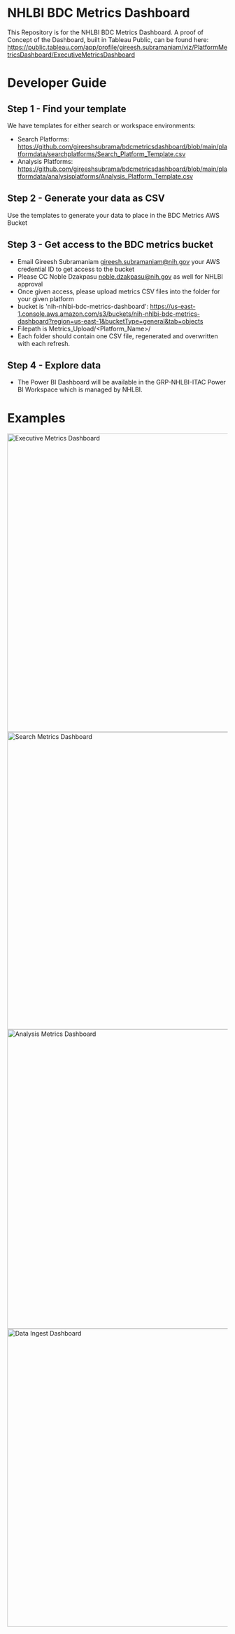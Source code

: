 # NHLBI BDC Metrics Dashboard
This Repository is for the NHLBI BDC Metrics Dashboard. A proof of Concept of the Dashboard, built in Tableau Public, can be found here: https://public.tableau.com/app/profile/gireesh.subramaniam/viz/PlatformMetricsDashboard/ExecutiveMetricsDashboard

# Developer Guide

## Step 1 - Find your template

We have templates for either search or workspace environments:

* Search Platforms: <https://github.com/gireeshsubrama/bdcmetricsdashboard/blob/main/platformdata/searchplatforms/Search_Platform_Template.csv>
* Analysis Platforms: <https://github.com/gireeshsubrama/bdcmetricsdashboard/blob/main/platformdata/analysisplatforms/Analysis_Platform_Template.csv>

## Step 2 - Generate your data as CSV

Use the templates to generate your data to place in the BDC Metrics AWS Bucket

## Step 3 - Get access to the BDC metrics bucket

* Email Gireesh Subramaniam <gireesh.subramaniam@nih.gov> your AWS credential ID to get access to the bucket
* Please CC Noble Dzakpasu <noble.dzakpasu@nih.gov> as well for NHLBI approval 
* Once given access, please upload metrics CSV files into the folder for your given platform
* bucket is 'nih-nhlbi-bdc-metrics-dashboard': <https://us-east-1.console.aws.amazon.com/s3/buckets/nih-nhlbi-bdc-metrics-dashboard?region=us-east-1&bucketType=general&tab=objects>
* Filepath is Metrics_Upload/<Platform_Name>/<Year>
* Each folder should contain one CSV file, regenerated and overwritten with each refresh.

## Step 4 - Explore data

* The Power BI Dashboard will be available in the GRP-NHLBI-ITAC Power BI Workspace which is managed by NHLBI.

# Examples
<img width="682" alt="Executive Metrics Dashboard" src="https://github.com/gireeshsubrama/bdcmetricsdashboard/assets/148978711/a4f832f9-a7e5-42b7-a05e-1b6c21ab49de">

<img width="679" alt="Search Metrics Dashboard" src="https://github.com/gireeshsubrama/bdcmetricsdashboard/assets/148978711/49518a57-9e0f-42ab-aa7e-5f864e8be9df">

<img width="684" alt="Analysis Metrics Dashboard" src="https://github.com/gireeshsubrama/bdcmetricsdashboard/assets/148978711/d3508050-4de5-4b0f-ba30-4c4576e85c43">

<img width="681" alt="Data Ingest Dashboard" src="https://github.com/gireeshsubrama/bdcmetricsdashboard/assets/148978711/a3a82397-94a5-4238-89b2-9ce1b59d13f4">
